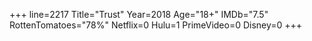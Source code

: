 +++
line=2217
Title="Trust"
Year=2018
Age="18+"
IMDb="7.5"
RottenTomatoes="78%"
Netflix=0
Hulu=1
PrimeVideo=0
Disney=0
+++

